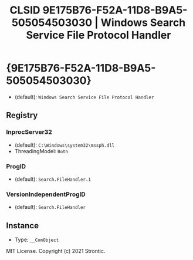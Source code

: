 ﻿---
title: "CLSID 9E175B76-F52A-11D8-B9A5-505054503030 | Windows Search Service File Protocol Handler"
excerpt: What is COM-Object CLSID 9E175B76-F52A-11D8-B9A5-505054503030?
---

# {9E175B76-F52A-11D8-B9A5-505054503030}

* (default): `Windows Search Service File Protocol Handler`

## Registry


### InprocServer32

* (default): `C:\Windows\system32\mssph.dll`
* ThreadingModel: `Both`

### ProgID

* (default): `Search.FileHandler.1`

### VersionIndependentProgID

* (default): `Search.FileHandler`

## Instance

* Type: `__ComObject`

MIT License. Copyright (c) 2021 Strontic.


